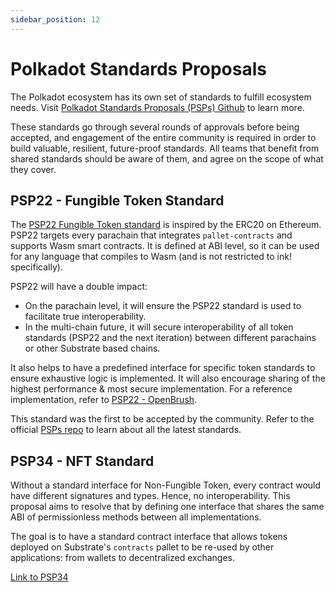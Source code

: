 ```yaml
---
sidebar_position: 12
---
```


# Polkadot Standards Proposals

The Polkadot ecosystem has its own set of standards to fulfill ecosystem needs. Visit [Polkadot Standards Proposals (PSPs) Github][PSPs] to learn more.

These standards go through several rounds of approvals before being accepted, and engagement of the entire community is required in order to build valuable, resilient, future-proof standards. All teams that benefit from shared standards should be aware of them, and agree on the scope of what they cover. 

## PSP22 - Fungible Token Standard

The [PSP22 Fungible Token standard][PSP22] is inspired by the ERC20 on Ethereum. PSP22 targets every parachain that integrates `pallet-contracts` and supports Wasm smart contracts. It is defined at ABI level, so it can be used for any language that compiles to Wasm (and is not restricted to ink! specifically).

PSP22 will have a double impact:

- On the parachain level, it will ensure the PSP22 standard is used to facilitate true interoperability.
- In the multi-chain future, it will secure interoperability of all token standards (PSP22 and the next iteration) between different parachains or other Substrate based chains.

It also helps to have a predefined interface for specific token standards to ensure exhaustive logic is implemented. It will also encourage sharing of the highest performance & most secure implementation. For a reference implementation, refer to [PSP22 - OpenBrush](https://github.com/Supercolony-net/openbrush-contracts/blob/main/contracts/src/traits/psp22/psp22.rs).

This standard was the first to be accepted by the community. Refer to the official [PSPs repo][PSPs] to learn about all the latest standards.

## PSP34 - NFT Standard

Without a standard interface for Non-Fungible Token, every contract would have different signatures and types. Hence, no interoperability. This proposal aims to resolve that by defining one interface that shares the same ABI of permissionless methods between all implementations.

The goal is to have a standard contract interface that allows tokens deployed on Substrate's `contracts` pallet to be re-used by other applications: from wallets to decentralized exchanges.

[Link to PSP34](https://github.com/w3f/PSPs/blob/master/PSPs/psp-34.md)

[PSPs]: https://github.com/w3f/PSPs
[PSP22]: https://github.com/w3f/PSPs/blob/master/PSPs/psp-22.md
